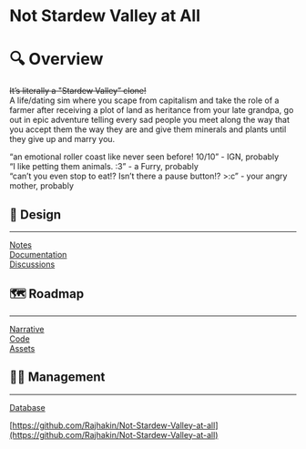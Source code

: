 # Not Stardew Valley at All   
# 🔍 Overview   
~~It’s literally a "Stardew Valley” clone!~~   
A life/dating sim where you scape from capitalism and take the role of a farmer after receiving a plot of land as heritance from your late grandpa, go out in epic adventure telling every sad people you meet along the way that you accept them the way they are and give them minerals and plants until they give up and marry you.   
   
“an emotional roller coast like never seen before! 10/10” - IGN, probably   
“I like petting them animals. :3” - a Furry, probably   
 “can’t you even stop to eat!? Isn’t there a pause button!? >:c” - your angry mother, probably    
   
## 📐 Design   
 --- 
[Notes](notes_9.md)    
[Documentation](documentation.md)    
[Discussions](discussions.md)    
##  🗺 Roadmap   
 --- 
[Narrative](narrative.md)    
[Code](code.md)    
[Assets](assets.md)    
## 👷‍♂️ Management   
 --- 
[Database](database.md)    
   
[https://github.com/Rajhakin/Not-Stardew-Valley-at-all](https://github.com/Rajhakin/Not-Stardew-Valley-at-all)   
   
